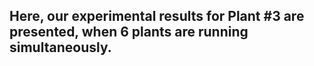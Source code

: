## Here, our experimental results for Plant #3 are presented, when 6 plants are running simultaneously.
